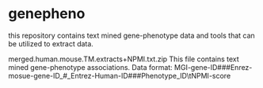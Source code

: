 # genepheno
this repository contains text mined gene-phenotype data and tools that can be utilized to extract data.

merged.human.mouse.TM.extracts+NPMI.txt.zip
This file contains text mined gene-phenotype associations.
Data format:
MGI-gene-ID###Enrez-mosue-gene-ID_#_Entrez-Human-ID###Phenotype_ID\tNPMI-score
